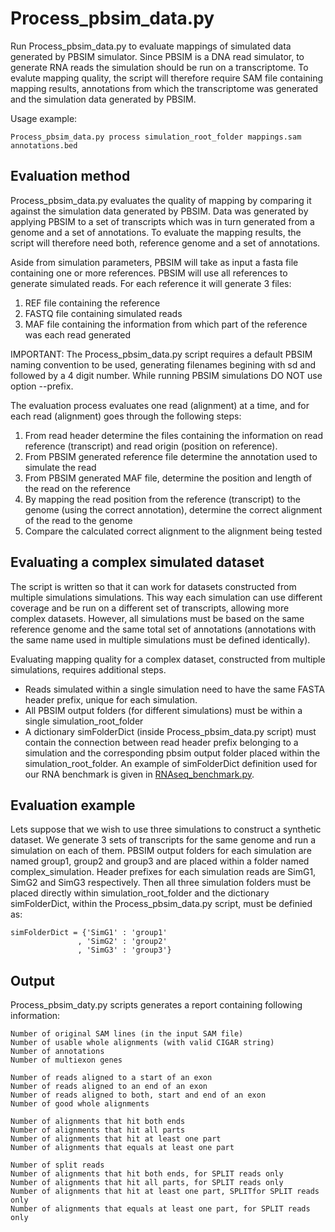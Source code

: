 # Process_pbsim_data.py
Run Process_pbsim_data.py to evaluate mappings of simulated data generated by PBSIM simulator. Since PBSIM is a DNA read simulator, to generate RNA reads the simulation should be run on a transcriptome. To evalute mapping quality, the script will therefore require SAM file containing mapping results, annotations from which the transcriptome was generated and the simulation data generated by PBSIM.

Usage example:
 
    Process_pbsim_data.py process simulation_root_folder mappings.sam annotations.bed

## Evaluation method
Process_pbsim_data.py evaluates the quality of mapping by comparing it against the simulation data generated by PBSIM. Data was generated by applying PBSIM to a set of transcripts which was in turn generated from a genome and a set of annotations. To evaluate the mapping results, the script will therefore need both, reference genome and a set of annotations.

Aside from simulation parameters, PBSIM will take as input a fasta file containing one or more references. PBSIM will use all references to generate simulated reads. For each reference it will generate 3 files:
1. REF file containing the reference
2. FASTQ file containing simulated reads
3. MAF file containing the information from which part of the reference was each read generated

IMPORTANT: The Process_pbsim_data.py script requires a default PBSIM naming convention to be used, generating filenames begining with sd and followed by a 4 digit number. While running PBSIM simulations DO NOT use option --prefix.

The evaluation process evaluates one read (alignment) at a time, and for each read (alignment) goes through the following steps:
1. From read header determine the files containing the information on read reference (transcript) and read origin (position on reference).
2. From PBSIM generated reference file determine the annotation used to simulate the read
3. From PBSIM generated MAF file, determine the position and length of the read on the reference
4. By mapping the read position from the reference (transcript) to the genome (using the correct annotation), determine the correct alignment of the read to the genome
5. Compare the calculated correct alignment to the alignment being tested

## Evaluating a complex simulated dataset
The script is written so that it can work for datasets constructed from multiple simulations simulations. This way each simulation can use different coverage and be run on a different set of transcripts, allowing more complex datasets. However, all simulations must be based on the same reference genome and the same total set of annotations (annotations with the same name used in multiple simulations must be defined identically).

Evaluating mapping quality for a complex dataset, constructed from multiple simulations, requires additional steps.
- Reads simulated within a single simulation need to have the same FASTA header prefix, unique for each simulation.
- All PBSIM output folders (for different simulations) must be within a single simulation_root_folder
- A dictionary simFolderDict (inside Process_pbsim_data.py script) must contain the connection between read header prefix belonging to a simulation and the corresponding pbsim output folder placed within the simulation_root_folder. An example of simFolderDict definition used for our RNA benchmark is given in [RNAseq_benchmark.py](RNAseq_benchmark.py).

## Evaluation example
Lets suppose that we wish to use three simulations to construct a synthetic dataset. We generate 3 sets of transcripts for the same genome and run a simulation on each of them. PBSIM output folders for each simulation are named group1, group2 and group3 and are placed within a folder named complex_simulation. Header prefixes for each simulation reads are SimG1, SimG2 and SimG3 respectively.
Then all three simulation folders must be placed directly within simulation_root_folder and the dictionary simFolderDict, within the Process_pbsim_data.py script, must be definied as:

    simFolderDict = {'SimG1' : 'group1'
                   , 'SimG2' : 'group2'
                   , 'SimG3' : 'group3'}

## Output
Process_pbsim_daty.py scripts generates a report containing following information:

    Number of original SAM lines (in the input SAM file)
    Number of usable whole alignments (with valid CIGAR string)
    Number of annotations
    Number of multiexon genes

    Number of reads aligned to a start of an exon
    Number of reads aligned to an end of an exon
    Number of reads aligned to both, start and end of an exon
    Number of good whole alignments

    Number of alignments that hit both ends
    Number of alignments that hit all parts
    Number of alignments that hit at least one part
    Number of alignments that equals at least one part

    Number of split reads
    Number of alignments that hit both ends, for SPLIT reads only
    Number of alignments that hit all parts, for SPLIT reads only
    Number of alignments that hit at least one part, SPLITfor SPLIT reads only
    Number of alignments that equals at least one part, for SPLIT reads only
